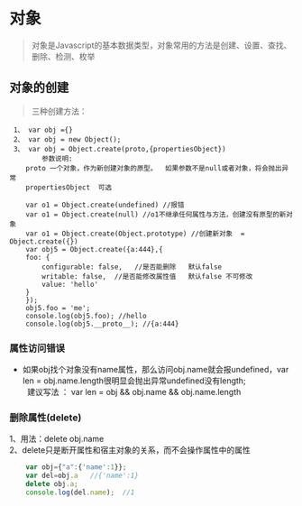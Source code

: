 对象
===
>对象是Javascript的基本数据类型，对象常用的方法是创建、设置、查找、删除、检测、枚举

## 对象的创建

> 三种创建方法：
```javascriptvar 
 1、 var obj ={}
 2、 var obj = new Object();
 3、 var obj = Object.create(proto,{propertiesObject})
        参数说明:
	proto 一个对象，作为新创建对象的原型。  如果参数不是null或者对象，将会抛出异常  
	propertiesObject  可选
						
	var o1 = Object.create(undefined) //报错
	var o1 = Object.create(null) //o1不继承任何属性与方法，创建没有原型的新对象
	var o1 = Object.create(Object.prototype) //创建新对象  =  Object.create({})
	var obj5 = Object.create({a:444},{
	foo: {
	    configurable: false,   //是否能删除   默认false
	    writable: false,  //是否能修改属性值   默认false 不可修改
	    value: 'hello'
	}
	});
	obj5.foo = 'me';
	console.log(obj5.foo); //hello
	console.log(obj5.__proto__); //{a:444}
```

### 属性访问错误

+ 如果obj找个对象没有name属性，那么访问obj.name就会报undefined，var len = obj.name.length很明显会抛出异常undefined没有length;<br />
  建议写法 ： var len = obj && obj.name && obj.name.length
### 删除属性(delete)
1、用法：delete obj.name   <br/>
2、delete只是断开属性和宿主对象的关系，而不会操作属性中的属性<br/>

```javascript
    var obj={"a":{'name':1}};
    var del=obj.a   //{'name':1}
    delete obj.a;
    console.log(del.name);  //1
```


